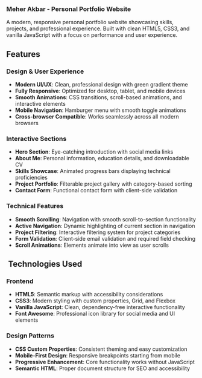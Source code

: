 ### Meher Akbar - Personal Portfolio Website

A modern, responsive personal portfolio website showcasing skills, projects, and professional experience. Built with clean HTML5, CSS3, and vanilla JavaScript with a focus on performance and user experience.

## Features

### Design & User Experience

- **Modern UI/UX**: Clean, professional design with green gradient theme
- **Fully Responsive**: Optimized for desktop, tablet, and mobile devices
- **Smooth Animations**: CSS transitions, scroll-based animations, and interactive elements
- **Mobile Navigation**: Hamburger menu with smooth toggle animations
- **Cross-browser Compatible**: Works seamlessly across all modern browsers


### Interactive Sections

- **Hero Section**: Eye-catching introduction with social media links
- **About Me**: Personal information, education details, and downloadable CV
- **Skills Showcase**: Animated progress bars displaying technical proficiencies
- **Project Portfolio**: Filterable project gallery with category-based sorting
- **Contact Form**: Functional contact form with client-side validation


### Technical Features

- **Smooth Scrolling**: Navigation with smooth scroll-to-section functionality
- **Active Navigation**: Dynamic highlighting of current section in navigation
- **Project Filtering**: Interactive filtering system for project categories
- **Form Validation**: Client-side email validation and required field checking
- **Scroll Animations**: Elements animate into view as user scrolls


## ️ Technologies Used

### Frontend

- **HTML5**: Semantic markup with accessibility considerations
- **CSS3**: Modern styling with custom properties, Grid, and Flexbox
- **Vanilla JavaScript**: Clean, dependency-free interactive functionality
- **Font Awesome**: Professional icon library for social media and UI elements


### Design Patterns

- **CSS Custom Properties**: Consistent theming and easy customization
- **Mobile-First Design**: Responsive breakpoints starting from mobile
- **Progressive Enhancement**: Core functionality works without JavaScript
- **Semantic HTML**: Proper document structure for SEO and accessibility
